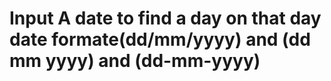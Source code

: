 # Input A date to find a day on that day  date formate(dd/mm/yyyy) and (dd mm yyyy) and (dd-mm-yyyy)
